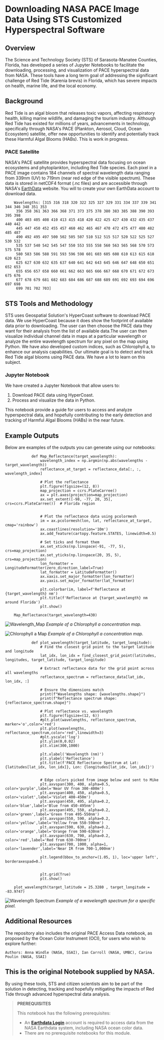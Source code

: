 # Downloading NASA PACE Image Data Using STS Customized Hyperspectral Software

## Overview
The Science and Technology Society (STS) of Sarasota-Manatee Counties, Florida, has developed a series of Jupyter Notebooks to facilitate the downloading, processing, and visualization of PACE hyperspectral data from NASA. These tools have a long term goal of addressing the significant challenge of Red Tide (Karenia brevis) in Florida, which has severe impacts on health, marine life, and the local economy.

## Background
Red Tide is an algal bloom that releases toxic vapors, affecting respiratory health, killing marine wildlife, and damaging the tourism industry. Although Red Tide has existed for millions of years, advancements in technology, specifically through NASA's PACE (Plankton, Aerosol, Cloud, Ocean Ecosystem) satellite, offer new opportunities to identify and potentially track these Harmful Algal Blooms (HABs). This is work in progress.

### PACE Satellite
NASA's PACE satellite provides hyperspectral data focusing on ocean ecosystems and phytoplankton, including Red Tide species. Each pixel in a PACE image contains 184 channels of spectral wavelength data ranging from 339nm (UV) to 719nm (near red edge of the visible spectrum). These data is stored in netCDF4 format (.nc files) and are accessible through NASA's [EarthData](https://urs.earthdata.nasa.gov/) website. You will to create your own EarthData account to download data.

        Wavelengths: [315 316 318 320 322 325 327 329 331 334 337 339 341 344 346 348 351 353
         356 358 361 363 366 368 371 373 375 378 380 383 385 388 390 393 395 398
         400 403 405 408 410 413 415 418 420 422 425 427 430 432 435 437 440 442
         445 447 450 452 455 457 460 462 465 467 470 472 475 477 480 482 485 487
         490 492 495 497 500 502 505 507 510 512 515 517 520 522 525 527 530 532
         535 537 540 542 545 547 550 553 555 558 560 563 565 568 570 573 575 578
         580 583 586 588 591 593 596 598 601 603 605 608 610 613 615 618 620 623
         625 627 630 632 635 637 640 641 642 643 645 646 647 648 650 651 652 653
         655 656 657 658 660 661 662 663 665 666 667 668 670 671 672 673 675 676
         677 678 679 681 682 683 684 686 687 688 689 691 692 693 694 696 697 698
         699 701 702 703]

## STS Tools and Methodology
STS uses Geospatial Solution's HyperCoast software to download PACE data. We use HyperCoast because it does show the footprint of available data prior to downloading. The user can then choose the PACE data they want for their analysis from the list of available data.The user can then visualize individual channel data in maps at a particular wavelength or analyze the entire wavelength spectrum for any pixel on the map using Python. We have also developed custom indices, such as Chlorophyll a, to enhance our analysis capabilities. Our ultimate goal is to detect and track Red Tide algal blooms using PACE data. We have a lot to learn on this subject. 

### Jupyter Notebook
We have created a Jupyter Notebook that allow users to:
1. Download PACE data using HyperCoast.
2. Process and visualize the data in Python.

This notebook provide a guide for users to access and analyze hyperspectral data, and hopefully contributing to the early detection and tracking of Harmful Algal Blooms (HABs) in the near future.

## Example Outputs
Below are examples of the outputs you can generate using our notebooks:

                def Map_Reflectance(target_wavelength):
                    wavelength_index = np.argmin(np.abs(wavelengths - target_wavelength))
                    reflectance_at_target = reflectance_data[:, :, wavelength_index]
                
                    # Plot the reflectance
                    plt.figure(figsize=(12, 8))    
                    map_projection = ccrs.PlateCarree()
                    ax = plt.axes(projection=map_projection)
                    ax.set_extent([-98, -77, 20, 35], crs=ccrs.PlateCarree())  # Florida region
                  
                    
                    # Plot the reflectance data using pcolormesh
                    im = ax.pcolormesh(lon, lat, reflectance_at_target, cmap='rainbow')
                    ax.coastlines(resolution='10m')
                    ax.add_feature(cartopy.feature.STATES, linewidth=0.5)
                    
                    # Set ticks and format them
                    ax.set_xticks(np.linspace(-91, -77, 5), crs=map_projection)
                    ax.set_yticks(np.linspace(20, 35, 5), crs=map_projection)
                    lon_formatter = LongitudeFormatter(zero_direction_label=True)
                    lat_formatter = LatitudeFormatter()
                    ax.xaxis.set_major_formatter(lon_formatter)
                    ax.yaxis.set_major_formatter(lat_formatter)
                    
                    plt.colorbar(im, label=f'Reflectance at {target_wavelength} nm')
                    plt.title(f'Reflectance at {target_wavelength} nm around Florida')
                    plt.show()

        Map_Reflectance(target_wavelength=430)

![Wavelength_Map](430nm.png)
*Example of a Chlorophyll a concentration map.*

![Chlorophyll a Map](chlor_a.png)
*Example of a Chlorophyll a concentration map.*

                def plot_wavelength(target_latitude, target_longitude):
                    # Find the closest grid point to the target latitude and longitude
                    lat_idx, lon_idx = find_closest_grid_point(latitudes, longitudes, target_latitude, target_longitude)
                
                    # Extract reflectance data for the grid point across all wavelengths
                    reflectance_spectrum = reflectance_data[lat_idx, lon_idx, :]
                
                    # Ensure the dimensions match
                    print(f"Wavelengths shape: {wavelengths.shape}")
                    print(f"Reflectance spectrum shape: {reflectance_spectrum.shape}")
                
                    # Plot reflectance vs. wavelength
                    plt.figure(figsize=(12, 6))
                    #plt.plot(wavelengths, reflectance_spectrum, marker='o',color='red')
                    plt.plot(wavelengths, reflectance_spectrum,color='red',linewidth=3)
                    #plt.yscale('log')
                    plt.ylim(0,0.02)
                    plt.xlim(300,1000)
                    
                    plt.xlabel('Wavelength (nm)')
                    plt.ylabel('Reflectance')
                    plt.title(f'PACE Reflectance Spectrum at Lat: {latitudes[lat_idx, lon_idx]}, Lon: {longitudes[lat_idx, lon_idx]}')
                
                
                    # Edge colors picked from image below and sent to Mike 
                    plt.axvspan(300, 400, alpha=0.5, color='purple',label='Near UV from 300-400m')
                    plt.axvspan(400, 450, alpha=0.5, color='violet',label='Violet 400-450m')
                    plt.axvspan(450, 495, alpha=0.2, color='blue',label='Blue from 450-495nm')
                    plt.axvspan(495, 550, alpha=0.2, color='green',label='Green from 495-550nm')
                    plt.axvspan(550, 590, alpha=0.2, color='yellow',label='Yellow from 550-590nm')
                    plt.axvspan(590, 630, alpha=0.2, color='orange',label='Orange from 590-630nm')
                    plt.axvspan(630, 700, alpha=0.2, color='red',label='Red from 630-700nm')
                    plt.axvspan(700, 1000, alpha=1, color='lavender',label='Near IR from 700-1,000nm')
                
                    plt.legend(bbox_to_anchor=(1.05, 1), loc='upper left', borderaxespad=0.)
                
                
                    plt.grid(True)
                    plt.show()

        plot_wavelength(target_latitude = 25.3280 , target_longitude = -83.9747)







![Wavelength Spectrum](wavelength.png)
*Example of a wavelength spectrum for a specific pixel.*

## Additional Resources
The repository also includes the original PACE Access Data notebook, as proposed by the Ocean Color Instrument (OCI), for users who wish to explore further:

    Authors: Anna Windle (NASA, SSAI), Ian Carroll (NASA, UMBC), Carina Poulin (NASA, SSAI)

This is the original Notebook supplied by NASA. 
---

By using these tools, STS and citizen scientists aim to be part of the solution in detecting, tracking and hopefully mitigating the impacts of Red Tide through advanced hyperspectral data analysis.



> **PREREQUISITES**
>
> This notebook has the following prerequisites:
> - An **<a href="https://urs.earthdata.nasa.gov/" target="_blank">Earthdata Login</a>**
>   account is required to access data from the NASA Earthdata system, including NASA ocean color data.
> - There are no prerequisite notebooks for this module.
